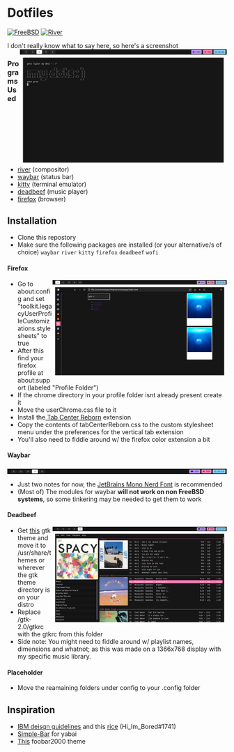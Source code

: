 # Dotfiles

  
[![FreeBSD](https://img.shields.io/badge/FreeBSD-13.0-ff7eb6?style=flat&logo=freebsd)](https://www.freebsd.org/) [![River](https://img.shields.io/badge/River-0.1.3-33b1ff?style=flat&logo=i3)](https://github.com/riverwm/river)
<div align=left>
  I don't really know what to say here, so here's a screenshot

  <img src="https://raw.githubusercontent.com/bunself/dotfiles/main/.github/assets/dots.png" alt="img" align="right" width="475px">
  
### Programs Used
    
 * [river](https://github.com/riverwm/river) (compositor)
 * [waybar](https://github.com/Alexays/Waybar) (status bar)
 * [kitty](https://github.com/kovidgoyal/kitty) (terminal emulator)
 * [deadbeef](https://github.com/DeaDBeeF-Player/deadbeef) (music player)
 * [firefox](https://www.mozilla.org/en-US/firefox/new/) (browser)
## Installation 
 * Clone this repostory
 * Make sure the following packages are installed (or your alternative/s of choice) `waybar` `river` `kitty` `firefox` `deadbeef` `wofi`

 #### Firefox
  <img src="https://raw.githubusercontent.com/bunself/dotfiles/main/.github/assets/firefox.png" alt="img" align="right" width="400px">
  
  
   * Go to about:config and set "toolkit.legacyUserProfileCustomizations.stylesheets" to true  
   * After this find your firefox profile at about:support (labeled "Profile Folder")
   * If the chrome directory in your profile folder isnt already present create it 
   * Move the userChrome.css file to it
   * Install the[ Tab Center Reborn](https://addons.mozilla.org/en-US/firefox/addon/tabcenter-reborn/) extension
   * Copy the contents of tabCenterReborn.css to the custom stylesheet menu under the preferences for the vertical tab extension
   * You'll also need to fiddle around w/ the firefox color extension a bit
 
  
  #### Waybar
  
   <img src="https://raw.githubusercontent.com/bunself/dotfiles/main/.github/assets/waybar.png" alt="img" align="center" width="1000px">
  
   * Just two notes for now, the [JetBrains Mono Nerd Font](https://github.com/ryanoasis/nerd-fonts/blob/master/patched-fonts/JetBrainsMono/Ligatures/Regular/complete/JetBrains%20Mono%20Regular%20Nerd%20Font%20Complete.ttf) is recommended
   * (Most of) The modules for waybar **will not work on non FreeBSD systems**, so some tinkering may be needed to get them to work
  #### Deadbeef
  
   <img src="https://raw.githubusercontent.com/bunself/dotfiles/main/.github/assets/deadbeef.png" alt="img" align="right" width="400px">
  
  
   * Get [this](https://github.com/EliverLara/Nordic) gtk theme and move it to /usr/share/themes or wherever the gtk theme directory is on your distro
   * Replace /gtk-2.0/gtkrc with the gtkrc from this folder
   * Side note: You might need to fiddle around w/ playlist names, dimensions and whatnot; as this was made on a 1366x768 display with my specific music library.
 
 #### Placeholder
   * Move the reamaining folders under config to your .config folder
 
## Inspiration
*  [IBM deisgn guidelines](https://www.ibm.com/design/language/) and this [rice](https://github.com/bunself/dotfiles/blob/main/.github/assets/shaunsingh.png) (Hi_Im_Bored#1741)
* [Simple-Bar](https://github.com/Jean-Tinland/simple-bar) for yabai
* [This](https://www.reddit.com/r/foobar2000/comments/ogs88y/my_dark_mode_foobar_theme/) foobar2000 theme
